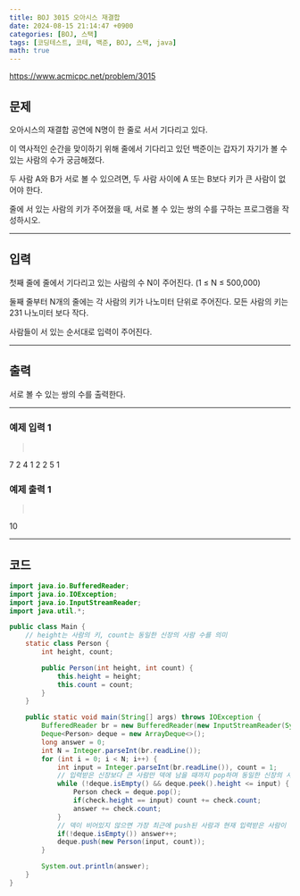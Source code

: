 ```yaml
---
title: BOJ 3015 오아시스 재결합
date: 2024-08-15 21:14:47 +0900
categories: [BOJ, 스택]
tags: [코딩테스트, 코테, 백준, BOJ, 스택, java]
math: true
---
```


<https://www.acmicpc.net/problem/3015>

## 문제
오아시스의 재결합 공연에 N명이 한 줄로 서서 기다리고 있다.

이 역사적인 순간을 맞이하기 위해 줄에서 기다리고 있던 백준이는 갑자기 자기가 볼 수 있는 사람의 수가 궁금해졌다.

두 사람 A와 B가 서로 볼 수 있으려면, 두 사람 사이에 A 또는 B보다 키가 큰 사람이 없어야 한다.

줄에 서 있는 사람의 키가 주어졌을 때, 서로 볼 수 있는 쌍의 수를 구하는 프로그램을 작성하시오.

---
## 입력
첫째 줄에 줄에서 기다리고 있는 사람의 수 N이 주어진다. (1 ≤ N ≤ 500,000)

둘째 줄부터 N개의 줄에는 각 사람의 키가 나노미터 단위로 주어진다. 모든 사람의 키는 231 나노미터 보다 작다.

사람들이 서 있는 순서대로 입력이 주어진다.

---
## 출력
서로 볼 수 있는 쌍의 수를 출력한다.

---
### 예제 입력 1
> <pre>
7
2
4
1
2
2
5
1
> </pre>

### 예제 출력 1
> <pre>
10
> </pre>

---
## 코드

```java
import java.io.BufferedReader;
import java.io.IOException;
import java.io.InputStreamReader;
import java.util.*;

public class Main {
    // height는 사람의 키, count는 동일한 신장의 사람 수를 의미
    static class Person {
        int height, count;

        public Person(int height, int count) {
            this.height = height;
            this.count = count;
        }
    }

    public static void main(String[] args) throws IOException {
        BufferedReader br = new BufferedReader(new InputStreamReader(System.in));
        Deque<Person> deque = new ArrayDeque<>();
        long answer = 0;
        int N = Integer.parseInt(br.readLine());
        for (int i = 0; i < N; i++) {
            int input = Integer.parseInt(br.readLine()), count = 1;
            // 입력받은 신장보다 큰 사람만 덱에 남을 때까지 pop하며 동일한 신장의 사람 수(count)를 계산
            while (!deque.isEmpty() && deque.peek().height <= input) {
                Person check = deque.pop();
                if(check.height == input) count += check.count;
                answer += check.count;
            }
            // 덱이 비어있지 않으면 가장 최근에 push된 사람과 현재 입력받은 사람이 볼 수 있으므로 answer++
            if(!deque.isEmpty()) answer++;
            deque.push(new Person(input, count));
        }

        System.out.println(answer);
    }
}
```
